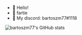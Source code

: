 - 👋 Hello!
- 👀 fartie
- 🌱 My discord: bartoszm77#1118

![bartoszm77's GitHub stats](https://github-readme-stats.vercel.app/api?username=B2RT0SZM77&show_icons=true&theme=tokyonight)
